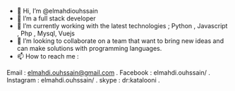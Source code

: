 - 👋 Hi, I’m @elmahdiouhssain
- 👀 I’m a full stack developer
- 🌱 I’m currently working with the latest technologies ; Python , Javascript , Php , Mysql, Vuejs
- 💞️ I’m looking to collaborate on a team that want to bring new ideas and can make solutions with programming languages. 
- 📫 How to reach me : 

Email : elmahdi.ouhssain@gmail.com .
Facebook : elmahdi.ouhssain/ .
Instagram : elmahdi.ouhssain/ .
skype : dr:katalooni .

<!---
elmahdiouhssain/elmahdiouhssain is a ✨ special ✨ repository because its `README.md` (this file) appears on your GitHub profile.
You can click the Preview link to take a look at your changes.
--->
